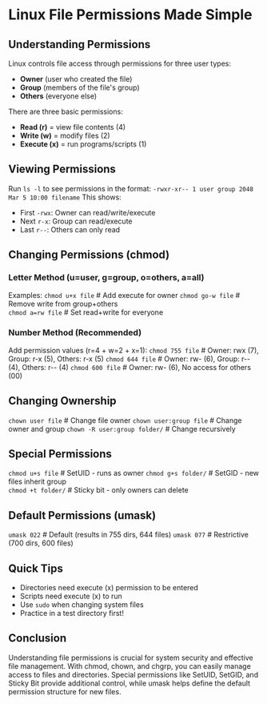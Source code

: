 # Linux File Permissions Made Simple

## Understanding Permissions
Linux controls file access through permissions for three user types: 
- **Owner** (user who created the file)
- **Group** (members of the file's group) 
- **Others** (everyone else)

There are three basic permissions:
- **Read (r)** = view file contents (4)
- **Write (w)** = modify files (2) 
- **Execute (x)** = run programs/scripts (1)

## Viewing Permissions
Run `ls -l` to see permissions in the format:
`-rwxr-xr-- 1 user group 2048 Mar 5 10:00 filename`
This shows:
- First `-rwx`: Owner can read/write/execute
- Next `r-x`: Group can read/execute
- Last `r--`: Others can only read

## Changing Permissions (chmod)

### Letter Method (u=user, g=group, o=others, a=all)
Examples:
`chmod u+x file`       # Add execute for owner
`chmod go-w file`      # Remove write from group+others  
`chmod a=rw file`      # Set read+write for everyone

### Number Method (Recommended)
Add permission values (r=4 + w=2 + x=1):
`chmod 755 file`       # Owner: rwx (7), Group: r-x (5), Others: r-x (5)
`chmod 644 file`       # Owner: rw- (6), Group: r-- (4), Others: r-- (4)
`chmod 600 file`       # Owner: rw- (6), No access for others (00)

## Changing Ownership
`chown user file`              # Change file owner
`chown user:group file`        # Change owner and group
`chown -R user:group folder/`  # Change recursively

## Special Permissions
`chmod u+s file`    # SetUID - runs as owner
`chmod g+s folder/` # SetGID - new files inherit group  
`chmod +t folder/`  # Sticky bit - only owners can delete

## Default Permissions (umask)
`umask 022`  # Default (results in 755 dirs, 644 files)
`umask 077`  # Restrictive (700 dirs, 600 files)

## Quick Tips
- Directories need execute (x) permission to be entered
- Scripts need execute (x) to run
- Use `sudo` when changing system files
- Practice in a test directory first!

## Conclusion 
Understanding file permissions is crucial for system security and effective file management. With chmod, chown, and chgrp, you can easily manage access to files and directories. Special permissions like SetUID, SetGID, and Sticky Bit provide additional control, while umask helps define the default permission structure for new files.